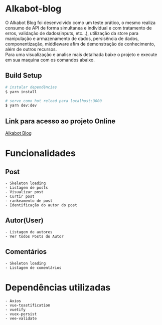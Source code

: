 # Alkabot-blog

<p>
O Alkabot Blog foi desenvolvido como um teste prático, o mesmo realiza consumo de API de forma simultanea e individual e com tratamento de erros, validação de dados(inputs, etc...), utilização da store para manipulação e armazenamento de dados, persisência de dados, componentização, middleware afim de demonstração de conhecimento, além de outros recursos. <br />
Para uma visualização e analise mais detalhada baixe o projeto e execute em sua maquina com os comandos abaixo.
</p>

## Build Setup

```bash
# instalar dependências
$ yarn install

# serve como hot reload para localhost:3000
$ yarn dev:dev

```

## Link para acesso ao projeto Online

[Alkabot Blog](https://alkabot-blog-iota.vercel.app/)

# Funcionalidades

## Post

```
- Skeleton loading
- Listagem de posts
- Visualizar post
- Curtir post
- rankeamento de post
- Identificação do autor do post
```

## Autor(User)

```
- Listagem de autores
- Ver todos Posts do Autor
```

## Comentários

```
- Skeleton loading
- Listagem de comentários
```

# Dependências utilizadas

```
- Axios
- vue-toastification
- vuetify
- vuex-persist
- vee-validate
```
